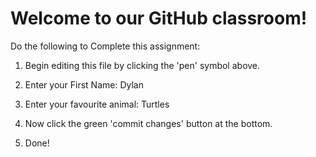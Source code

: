# Welcome to our GitHub classroom!

Do the following to Complete this assignment:

1. Begin editing this file by clicking the 'pen' symbol above.

2. Enter your First Name: Dylan

3. Enter your favourite animal: Turtles

4. Now click the green 'commit changes' button at the bottom.

5. Done!
